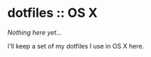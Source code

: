 dotfiles :: OS X
================

_Nothing here yet..._

I'll keep a set of my dotfiles I use in OS X here.